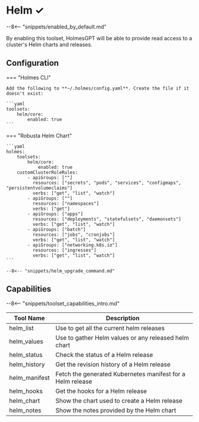 # Helm ✓

--8<-- "snippets/enabled_by_default.md"

By enabling this toolset, HolmesGPT will be able to provide read access to a cluster's Helm charts and releases.

## Configuration

=== "Holmes CLI"

    Add the following to **~/.holmes/config.yaml**. Create the file if it doesn't exist:

    ```yaml
    toolsets:
        helm/core:
            enabled: true
    ```

=== "Robusta Helm Chart"

    ```yaml
    holmes:
        toolsets:
            helm/core:
                enabled: true
        customClusterRoleRules:
            - apiGroups: [""]
              resources: ["secrets", "pods", "services", "configmaps", "persistentvolumeclaims"]
              verbs: ["get", "list", "watch"]
            - apiGroups: [""]
              resources: ["namespaces"]
              verbs: ["get"]
            - apiGroups: ["apps"]
              resources: ["deployments", "statefulsets", "daemonsets"]
              verbs: ["get", "list", "watch"]
            - apiGroups: ["batch"]
              resources: ["jobs", "cronjobs"]
              verbs: ["get", "list", "watch"]
            - apiGroups: ["networking.k8s.io"]
              resources: ["ingresses"]
              verbs: ["get", "list", "watch"]
    ```

    --8<-- "snippets/helm_upgrade_command.md"

## Capabilities

--8<-- "snippets/toolset_capabilities_intro.md"

| Tool Name | Description |
|-----------|-------------|
| helm_list | Use to get all the current helm releases |
| helm_values | Use to gather Helm values or any released helm chart |
| helm_status | Check the status of a Helm release |
| helm_history | Get the revision history of a Helm release |
| helm_manifest | Fetch the generated Kubernetes manifest for a Helm release |
| helm_hooks | Get the hooks for a Helm release |
| helm_chart | Show the chart used to create a Helm release |
| helm_notes | Show the notes provided by the Helm chart |
